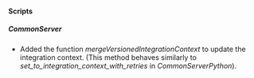 
#### Scripts
##### CommonServer
- Added the function *mergeVersionedIntegrationContext* to update the integration context. (This method behaves similarly to *set_to_integration_context_with_retries* in *CommonServerPython*).